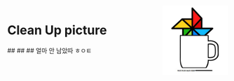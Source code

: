 <img src="./app/src/main/res/drawable/cuplogo11.jpg" align="right" width="150px">
<h1> Clean Up picture </h1>
## 
## 
## 얼마 안 남았따 ㅎㅇㅌ
